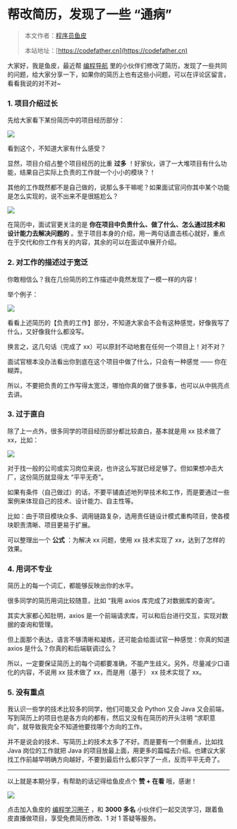 # 帮改简历，发现了一些 “通病”

> 本文作者：[程序员鱼皮](https://yuyuanweb.feishu.cn/wiki/Abldw5WkjidySxkKxU2cQdAtnah)
>
> 本站地址：[https://codefather.cn](https://codefather.cn)

大家好，我是鱼皮，最近帮 [编程导航](https://yuyuanweb.feishu.cn/wiki/VC1qwmX9diCBK3kidyec74vFnde) 里的小伙伴们修改了简历，发现了一些共同的问题，给大家分享一下，如果你的简历上也有这些小问题，可以在评论区留言，看看我说的对不对~

### 1. 项目介绍过长

先给大家看下某份简历中的项目经历部分：

![](https://pic.yupi.icu/5563/202311070856666.png)

看到这个，不知道大家有什么感受？

显然，项目介绍占整个项目经历的比重 **过多** ！好家伙，讲了一大堆项目有什么功能，结果自己实际上负责的工作就一个小小的模块？！

其他的工作既然都不是自己做的，说那么多干嘛呢？如果面试官问你其中某个功能是怎么实现的，说不出来不是很尴尬么？

![](https://pic.yupi.icu/5563/202311070856668.png)

在简历中，面试官更关注的是 **你在项目中负责什么、做了什么、怎么通过技术和设计能力去解决问题的** 。至于项目本身的介绍，用一两句话直击核心就好，重点在于交代和你工作有关的内容，其余的可以在面试中展开介绍。

### 2. 对工作的描述过于宽泛

你敢相信么？我在几份简历的工作描述中竟然发现了一模一样的内容！

举个例子：

![](https://pic.yupi.icu/5563/202311070856517.png)

看看上述简历的【负责的工作】部分，不知道大家会不会有这种感觉，好像我写了什么，又好像我什么都没写。

换言之，这几句话（完成了 xx）可以原封不动地套在任何一个项目上！对不对？

面试官根本没办法看出你到底在这个项目中做了什么，只会有一种感觉 —— 你在糊弄。

所以，不要把负责的工作写得太宽泛，哪怕你真的做了很多事，也可以从中挑亮点去讲。

### 3. 过于直白

除了上一点外，很多同学的项目经历部分都比较直白，基本就是用 xx 技术做了 xx，比如：

![](https://pic.yupi.icu/5563/202311070856647.png)

对于找一般的公司或实习岗位来说，也许这么写就已经足够了。但如果想冲击大厂，这份简历就显得太 “平平无奇”。

如果有条件（自己做过）的话，不要平铺直述地列举技术和工作，而是要通过一些案例来体现自己的技术、设计能力、自主性等。

比如：由于项目模块众多、调用链路复杂，选用责任链设计模式重构项目，使各模块职责清晰、项目更易于扩展。

可以整理出一个 **公式** ：为解决 xx 问题，使用 xx 技术实现了 xx，达到了怎样的效果。

### 4. 用词不专业

简历上的每一个词汇，都能够反映出你的水平。

很多同学的简历用词比较随意，比如 “我用 axios 库完成了对数据库的查询”。

其实大家都心知肚明，axios 是一个前端请求库，可以和后台进行交互，实现对数据的查询和管理。

但上面那个表达，语言不够清晰和凝练，还可能会给面试官一种感觉：你真的知道 axios 是什么？你真的和后端联调过么？

所以，一定要保证简历上的每个词都要准确，不能产生歧义。另外，尽量减少口语化的内容，不说用 xx 技术做了 xx，而是用（基于） xx 技术实现了 xx。

### 5. 没有重点

我认识一些学的技术比较多的同学，他们可能又会 Python 又会 Java 又会前端，写到简历上的项目也是各方向的都有，然后又没有在简历的开头注明 “求职意向”，就导致我完全不知道他要找哪个方向的工作。

并不是说会的技术、写简历上的技术太多了不好。而是要有一个侧重点，比如找 Java 岗位的工作就把 Java 的项目放最上面，用更多的篇幅去介绍。也建议大家找工作前越早明确方向越好，不要到最后什么都只学了一点，反而平平无奇了。



------


以上就是本期分享，有帮助的话记得给鱼皮点个 **赞 + 在看** 哦，感谢！

![](https://pic.yupi.icu/5563/202311070856661.png)

点击加入鱼皮的 [编程学习圈子](https://yuyuanweb.feishu.cn/wiki/VC1qwmX9diCBK3kidyec74vFnde) ，和 **3000 多名** 小伙伴们一起交流学习，跟着鱼皮直播做项目，享受免费简历修改、1 对 1 答疑等服务。